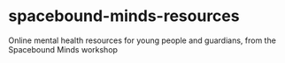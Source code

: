 # spacebound-minds-resources
Online mental health resources for young people and guardians, from the Spacebound Minds workshop
